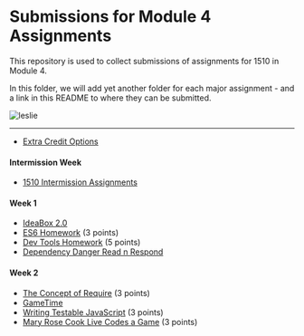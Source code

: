 # Submissions for Module 4 Assignments

This repository is used to collect submissions of assignments for 1510 in Module 4.

In this folder, we will add yet another folder for each major assignment - and a link in this README to where they can be submitted.

![leslie](https://ak-hdl.buzzfed.com/static/2013-12/enhanced/webdr02/9/21/enhanced-buzz-19197-1386641047-2.jpg)

-----

* [Extra Credit Options](extra-credit/)

#### Intermission Week

* [1510 Intermission Assignments](https://github.com/turingschool/intermission-assignments/issues?q=is%3Aopen+is%3Aissue+label%3A1510)

#### Week 1
* [IdeaBox 2.0](ideabox2.0/)
* [ES6 Homework](https://gist.github.com/rrgayhart/8435729452a3e3ad8cd3) (3 points)
* [Dev Tools Homework](dev-tools-homework) (5 points)
* [Dependency Danger Read n Respond](https://gist.github.com/rrgayhart/a3517e56174270c3c3e7)

#### Week 2
* [The Concept of Require](https://gist.github.com/rrgayhart/da45f67612399647eb3c) (3 points)
* [GameTime](gametime/)
* [Writing Testable JavaScript](https://gist.github.com/rrgayhart/e8b9eadbf9f30bec03df) (3 points)
* [Mary Rose Cook Live Codes a Game](https://gist.github.com/stevekinney/353182d7cd10fb4a5b27) (3 points)
